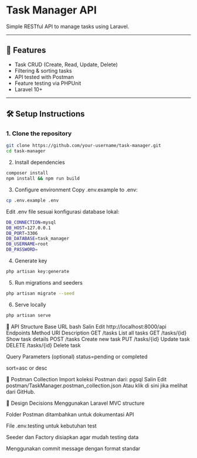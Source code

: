 
# Task Manager API

Simple RESTful API to manage tasks using Laravel.

---

## 🚀 Features

- Task CRUD (Create, Read, Update, Delete)
- Filtering & sorting tasks
- API tested with Postman
- Feature testing via PHPUnit
- Laravel 10+

---

## 🛠️ Setup Instructions

### 1. Clone the repository

```bash
git clone https://github.com/your-username/task-manager.git
cd task-manager
```

2. Install dependencies
```bash
composer install
npm install && npm run build
```

3. Configure environment
Copy .env.example to .env:
```bash
cp .env.example .env
```
Edit .env file sesuai konfigurasi database lokal:
```bash
DB_CONNECTION=mysql
DB_HOST=127.0.0.1
DB_PORT=3306
DB_DATABASE=task_manager
DB_USERNAME=root
DB_PASSWORD=
```

4. Generate key
```bash
php artisan key:generate
```

5. Run migrations and seeders
```bash
php artisan migrate --seed
```

6. Serve locally
```bash
php artisan serve
```

🧱 API Structure
Base URL
bash
Salin
Edit
http://localhost:8000/api
Endpoints
Method	URI	Description
GET	/tasks	List all tasks
GET	/tasks/{id}	Show task details
POST	/tasks	Create new task
PUT	/tasks/{id}	Update task
DELETE	/tasks/{id}	Delete task

Query Parameters (optional)
status=pending or completed

sort=asc or desc

🧪 Postman Collection
Import koleksi Postman dari:
pgsql
Salin
Edit
postman/TaskManager.postman_collection.json
Atau klik di sini jika melihat dari GitHub.

📐 Design Decisions
Menggunakan Laravel MVC structure

Folder Postman ditambahkan untuk dokumentasi API

File .env.testing untuk kebutuhan test

Seeder dan Factory disiapkan agar mudah testing data

Menggunakan commit message dengan format standar
